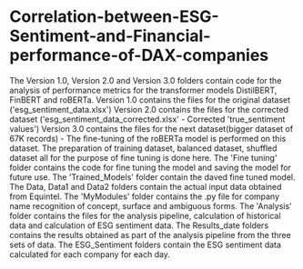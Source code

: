 # Correlation-between-ESG-Sentiment-and-Financial-performance-of-DAX-companies
The Version 1.0, Version 2.0 and Version 3.0 folders contain code for the analysis of performance metrics for the transformer models DistilBERT, FinBERT and roBERTa. 
Version 1.0 contains the files for the original dataset ('esg_sentiment_data.xlsx')
Version 2.0 contains the files for the corrected dataset ('esg_sentiment_data_corrected.xlsx' - Corrected 'true_sentiment values')
Version 3.0 contains the files for the next dataset(bigger dataset of 67K records) - The fine-tuning of the roBERTa model is performed on this dataset. The preparation of training dataset, balanced dataset, shuffled dataset all for the purpose of fine tuning is done here. 
The 'Fine tuning' folder contains the code for fine tuning the model and saving the model for future use. 
The 'Trained_Models' folder contain the daved fine tuned model. 
The Data, Data1 and Data2 folders contain the actual input data obtained from Equintel.
The 'MyModules' folder contains the .py file for company name recognition of concept, surface and ambiguous forms.
The 'Analysis' folder contains the files for the analysis pipeline, calculation of historical data and calculation of ESG sentiment data. 
The Results_date folders contains the results obtained as part of the analysis pipeline from the three sets of data. 
The ESG_Sentiment folders contain the ESG sentiment data calculated for each company for each day. 
